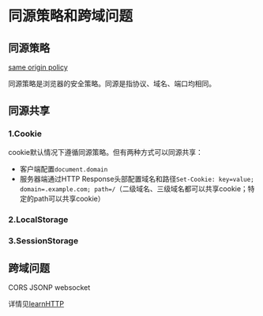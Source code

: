 # 同源策略和跨域问题

## 同源策略

[same origin policy](https://en.wikipedia.org/wiki/Same-origin_policy)

同源策略是浏览器的安全策略。同源是指协议、域名、端口均相同。

## 同源共享

### 1.Cookie

cookie默认情况下遵循同源策略。但有两种方式可以同源共享：
* 客户端配置`document.domain`
* 服务器端通过HTTP Response头部配置域名和路径`Set-Cookie: key=value; domain=.example.com; path=/`（二级域名、三级域名都可以共享cookie；特定的path可以共享cookie）

### 2.LocalStorage

### 3.SessionStorage

## 跨域问题

CORS
JSONP
websocket

详情见[learnHTTP](https://github.com/freedomcly/learnHTTP/blob/master/server/cross-domain.js)